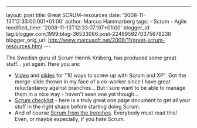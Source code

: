---
layout: post
title: Great SCRUM-resources date: '2008-11-13T12:33:00.001+01:00'
author: Marcus Hammarberg
tags: -
Scrum - Agile modified_time: '2008-11-13T12:33:07.197+01:00'
blogger_id: tag:blogger.com,1999:blog-36533086.post-2248959270375678236
blogger_orig_url: http://www.marcusoft.net/2008/11/great-scrum-resources.html ---

The Swedish guru of Scrum Henrik Kniberg, has produced some great
stuff... yet again. Here you are:

-   <a
    href="http://blog.crisp.se/henrikkniberg/2008/08/23/1219509120000.html"
    target="_blank">Video</a> and <a
    href="http://www.crisp.se/henrik.kniberg/presentations/agile2008/10-ways-to-screw-up-with-scrum-and-xp.pdf"
    target="_blank">slides</a> for "10 ways to screw up with Scrum and
    XP". Got the merge-slide thrown in my face of a co-worker since I
    have great reluctantancy against branches... But I sure want to be
    able to manage them in a nice way - haven't seen one yet though...
-   <a
    href="http://www.crisp.se/henrik.kniberg/scrum/checklist/Scrum-checklist-prio1.pdf"
    target="_blank">Scrum checklist</a> - here is a truly great one page
    document to get all your stuff in the right shape before starting
    doing Scrum.
-   And of course
    <a href="http://www.infoq.com/minibooks/scrum-xp-from-the-trenches"
    target="_blank">Scrum from the trenches</a>. Everybody must read
    this! Even, or maybe especially, if you hate Scrum.
